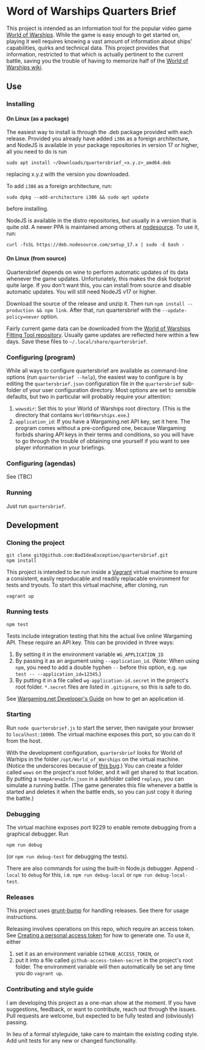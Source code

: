 # Word of Warships Quarters Brief

This project is intended as an information tool for the popular video game [World of Warships](https://worldofwarships.eu/). While the game is easy enough to get started on, playing it well requires knowing a vast amount of information about ships' capabilities, quirks and technical data. This project provides that information, restricted to that which is actually pertinent to the current battle, saving you the trouble of having to memorize half of the [World of Warships wiki](https://wiki.wargaming.net/en/World_of_Warships).

## Use

### Installing

#### On Linux (as a package)

The easiest way to install is through the .deb package provided with each release. Provided you already have added `i386` as a foreign architecture, and NodeJS is available in your package repositories in version 17 or higher, all you need to do is run 
```
sudo apt install ~/Downloads/quartersbrief_<x.y.z>_amd64.deb
```
replacing x.y.z with the version you downloaded.

To add `i386` as a foreign architecture, run:
```
sudo dpkg --add-architecture i386 && sudo apt update
```
before installing. 

NodeJS is available in the distro repositories, but usually in a version that is quite old. A newer PPA is maintained among others at [nodesource](https://github.com/nodesource/distributions/blob/master/README.md). To use it, run:
```
curl -fsSL https://deb.nodesource.com/setup_17.x | sudo -E bash -
```

#### On Linux (from source)

Quartersbrief depends on wine to perform automatic updates of its data whenever the game updates. Unfortunately, this makes the disk footprint quite large. If you don't want this, you can install from source and disable automatic updates. You will still need NodeJS v17 or higher. 

Download the source of the release and unzip it. Then run `npm install --production && npm link`. After that, run quartersbrief with the `--update-policy=never` option.

Fairly current game data can be downloaded from the [World of Warships Fitting Tool repository](https://github.com/EdibleBug/WoWSFT-Kotlin/tree/master/WoWSFT-Data/src/main/resources/json/live). Usually game updates are reflected here within a few days. Save these files to `~/.local/share/quartersbrief`. 

### Configuring (program)

While all ways to configure quartersbrief are available as command-line options (run `quartersbrief --help`), the easiest way to configure is by editing the `quartersbrief.json` configuration file in the `quartersbrief` sub-folder of your user configuration directory. Most options are set to sensible defaults, but two in particular will probably require your attention:

1. `wowsdir`: Set this to your World of Warships root directory. (This is the directory that contains `WorldOfWarships.exe`.)
2. `application_id`: If you have a Wargaming.net API key, set it here. The program comes without a pre-configured one, because Wargaming forbids sharing API keys in their terms and conditions, so you will have to go through the trouble of obtaining one yourself if you want to see player information in your briefings.

### Configuring (agendas)

See (TBC)

### Running 

Just run `quartersbrief`.

## Development

### Cloning the project

```
git clone git@github.com:BadIdeaException/quartersbrief.git
npm install
```

This project is intended to be run inside a [Vagrant](https://www.vagrantup.com/) virtual machine to ensure a consistent, easily reproducable and readily replacable environment for tests and tryouts. To start this virtual machine, after cloning,
run 

``` 
vagrant up
```

### Running tests

```
npm test
```

Tests include integration testing that hits the actual live online Wargaming API. These require an API key. This can be provided in three ways:

1. By setting it in the environment variable `WG_APPLICATION_ID`
2. By passing it as an argument using `--application_id`. (Note: When using `npm`, you need to add a double hyphen `--` before this option, e.g. `npm test -- --application_id=12345`.)
3. By putting it in a file called `wg-application-id.secret` in the project's root folder. `*.secret` files are listed in `.gitignore`, so this is safe to do.

See [Wargaming.net Developer's Guide](https://developers.wargaming.net/documentation/guide/principles/) on how to get an application id.

### Starting

Run `node quartersbrief.js` to start the server, then navigate your browser to `localhost:10000`. The virtual machine exposes this port, so you can do it from the host.

With the development configuration, `quartersbrief` looks for World of Warhips in the folder `/opt/World_of_Warships` on the virtual machine. (Notice the underscores because of [this bug](https://github.com/hashicorp/vagrant/issues/12697).) You can create a folder called `wows` on the project's root folder, and it will get shared to that location. By putting a `tempArenaInfo.json` in a subfolder called `replays`, you can simulate a running battle. (The game generates this file whenever a battle is started and deletes it when the battle ends, so you can just copy it during the battle.)

### Debugging

The virtual machine exposes port 9229 to enable remote debugging from a graphical debugger. Run
```
npm run debug
```
(or `npm run debug-test` for debugging the tests).

There are also commands for using the built-in Node.js debugger. Append `-local` to `debug` for this, i.e. `npm run debug-local` or `npm run debug-local-test`.

### Releases

This project uses [grunt-bump](https://www.npmjs.com/package/grunt-bump) for handling releases. See there for usage instructions. 

Releasing involves operations on this repo, which require an access token. See [Creating a personal access token](https://help.github.com/articles/creating-an-access-token-for-command-line-use) for how to generate one. To use it, either

1. set it as an environment variable `GITHUB_ACCESS_TOKEN`, or
2. put it into a file called `github-access-token-secret` in the project's root folder. The environment variable will then automatically be set any time you do `vagrant up`.

### Contributing and style guide

I am developing this project as a one-man show at the moment. If you have suggestions, feedback, or want to contribute, reach out through the issues. Pull requests are welcome, but expected to be fully tested and (obviously) passing.

In lieu of a formal styleguide, take care to maintain the existing coding style. Add unit tests for any new or changed functionality.
